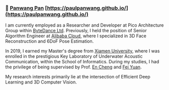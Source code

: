 

###   👋   [Panwang Pan](https://paulpanwang.github.io/) [https://paulpanwang.github.io/](https://paulpanwang.github.io/)

<p>I am currently employed as a Researcher and Developer at Pico Architecture Group within <a href="https://www.bytedance.com/en/">ByteDance Ltd</a>. Previously,  I held the position of Senior Algorithm Engineer at  <a href="https://www.alibabacloud.com/zh">Alibaba Cloud</a>, where I specialized in 3D Face Reconstruction and 6DoF Pose Estimation.  
</p>

<p>In 2019, I earned my Master's degree from <a href="https://uac.xmu.edu.cn/">Xiamen University</a>, where I was enrolled in the prestigious Key Laboratory of Underwater Acoustic Communication, within the School of Informatics. During my studies, I had the privilege of being supervised by Prof. <a href="https://informatics.xmu.edu.cn/info/1021/24599.htm">En Cheng</a> and <a href="https://informatics.xmu.edu.cn/info/1021/24079.htm">Fei Yuan</a>. </p>

<p> My research interests primarily lie at the intersection of Efficient Deep Learning and 3D Computer Vision.                
</p>
